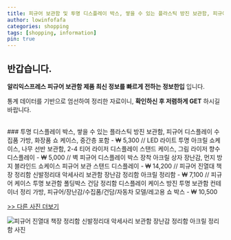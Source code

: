 ```yaml
---
title: 피규어 보관함 및 투명 디스플레이 박스, 쌓을 수 있는 플라스틱 방진 보관함, 피규어 디스플레이 수집품 가방, 화장품 쇼 케이스, 중간층 포함 
author: lowinfofafa
categories: shopping
tags: [shopping, information]
pin: true
---
```


## 반갑습니다. 

**알리익스프레스 피규어 보관함 제품 최신 정보를 빠르게 전하는 정보한입** 입니다.

통계 데이터를 기반으로 엄선하여 정리한 자료이니, **확인하신 후 저렴하게 GET** 하시길 바랍니다.

<br >
### 투명 디스플레이 박스, 쌓을 수 있는 플라스틱 방진 보관함, 피규어 디스플레이 수집품 가방, 화장품 쇼 케이스, 중간층 포함  - ₩ 5,300 // LED 라이트 투명 아크릴 쇼케이스, 나무 선반 보관함, 2-4 티어 라이저 디스플레이 스탠드 케이스, 그림 라이저 향수 디스플레이  - ₩ 5,000 // 벽 피규어 디스플레이 박스 장착 아크릴 상자 장난감, 먼지 방지 블라인드 쇼케이스 피규어 보관 스탠드 디스플레이  - ₩ 14,200 // 피규어 진열대 책장 정리함 신발정리대 악세사리 보관함 장난감 정리함 아크릴 정리함  - ₩ 7,100 // 피규어 케이스 투명 보관함 폴딩박스 건담 정리함 디스플레이 케이스 방진 투명 보관함 컨테이너 정리 가방, 피규어/장난감/수집품/건담/자동차 모델/레고용 쇼 박스  - ₩ 10,500

[>> 다른 사진 더보기](https://alongwithus.com/피규어보관함-7594)

![피규어 진열대 책장 정리함 신발정리대 악세사리 보관함 장난감 정리함 아크릴 정리함  사진](https://ae04.alicdn.com/kf/S7c0b4e7c3cfd466cbbcb28f1fe1204feE/storage-box-organizer-for-fingures-jewelry-organizers-Makeup-organizer-for-bag.jpg)
                        